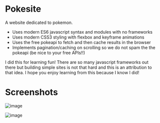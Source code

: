# Pokesite

A website dedicated to pokemon.

- Uses modern ES6 javascript syntax and modules with no frameworks
- Uses modern CSS3 styling with flexbox and keyframe animations
- Uses the free pokeapi to fetch and then cache results in the browser
- Implements pagination/caching on scrolling so we do not spam the the pokeapi (be nice to your free APIs!!)

I did this for learning fun! There are so many javascript frameworks out there but building simple sites is not that hard and this is an attribution to that idea. I hope you enjoy learning from this because I know I did!

# Screenshots

![image](https://user-images.githubusercontent.com/18631945/235550513-d3c49fa9-b9fe-4afa-a9fd-db9038e157a4.png)

![image](https://user-images.githubusercontent.com/18631945/235550557-cccce164-e89a-4fe2-ae4a-c21b90571f18.png)
